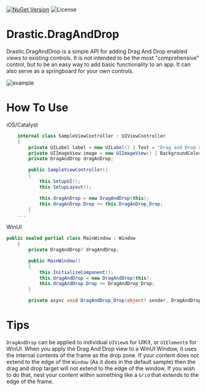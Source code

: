 [![NuGet Version](https://img.shields.io/nuget/v/Drastic.DragAndDrop.Maui.svg)](https://www.nuget.org/packages/Drastic.DragAndDrop/) ![License](https://img.shields.io/badge/License-MIT-blue.svg)

# Drastic.DragAndDrop

Drastic.DragAndDrop is a simple API for adding Drag And Drop enabled views to existing controls. It is not intended to be the most "comprehensive" control, but to be an easy way to add basic functionality to an app. It can also serve as a springboard for your own controls.

![example](https://user-images.githubusercontent.com/898335/209426614-d6a21f90-245e-4f90-8f32-bcb70cb529db.gif)

# How To Use

iOS/Catalyst

```c#
    internal class SampleViewController : UIViewController
    {
        private UILabel label = new UILabel() { Text = "Drag and Drop an image onto the window..." };
        private UIImageView image = new UIImageView() { BackgroundColor = UIColor.Gray };
        private DragAndDrop dragAnDrop;

        public SampleViewController()
        {
            this.SetupUI();
            this.SetupLayout();

            this.dragAnDrop = new DragAndDrop(this);
            this.dragAnDrop.Drop += this.DragAnDrop_Drop;
        }
    ...
```

WinUI

```c#
public sealed partial class MainWindow : Window
    {
        private DragAndDrop? dragAndDrop;

        public MainWindow()
        {
            this.InitializeComponent();
            this.dragAndDrop = new DragAndDrop(this);
            this.dragAndDrop.Drop += DragAndDrop_Drop;
        }

        private async void DragAndDrop_Drop(object? sender, DragAndDropOverlayTappedEventArgs e)
```

# Tips

`DragAndDrop` can be applied to individual `UIView`s for UIKit, or `UIElement`s for WinUI. When you apply the Drag And Drop view to a WinUI Window, it uses the internal contents of the frame as the drop zone. If your content does not extend to the edge of the `Window` (As it does in the default sample) then the drag and drop target will not extend to the edge of the window. If you wish to do that, nest your content within something like a `Grid` that extends to the edge of the frame.